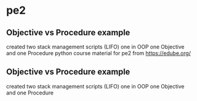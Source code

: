 # pe2

## Objective vs Procedure example
created two stack management scripts (LIFO) one in OOP one Objective and one Procedure
python course material for pe2 from https://edube.org/

## Objective vs Procedure example
 created two stack management scripts (LIFO) one in OOP one Objective and one Procedure
